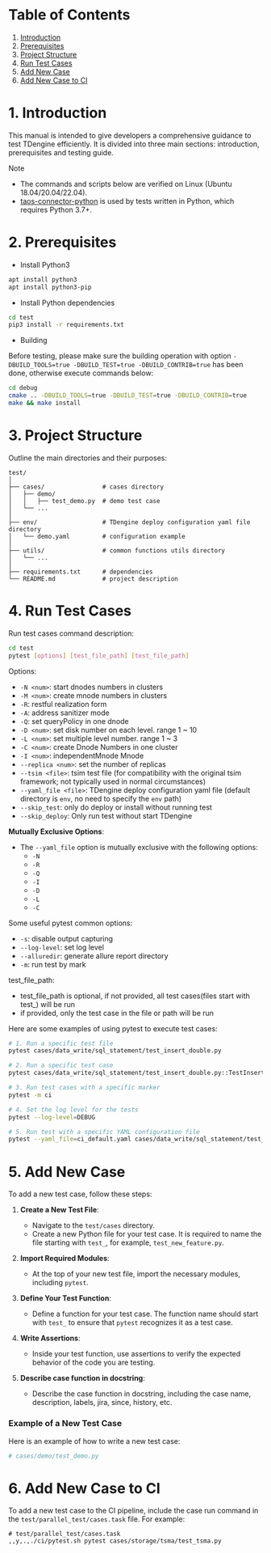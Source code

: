 # Table of Contents

1. [Introduction](#1-introduction)
1. [Prerequisites](#2-prerequisites)
1. [Project Structure](#3-Project-Structure)
1. [Run Test Cases](#4-Run-Test-Cases)
1. [Add New Case](#5-Add-New-Case)
1. [Add New Case to CI](#6-Add-New-Case-to-CI)


# 1. Introduction

This manual is intended to give developers a comprehensive guidance to test TDengine efficiently. It is divided into three main sections: introduction, prerequisites and testing guide.

> [!NOTE]
> - The commands and scripts below are verified on Linux (Ubuntu 18.04/20.04/22.04).
> - [taos-connector-python](https://github.com/taosdata/taos-connector-python) is used by tests written in Python, which requires Python 3.7+.

# 2. Prerequisites

- Install Python3

```bash
apt install python3
apt install python3-pip
```

- Install Python dependencies

```bash
cd test
pip3 install -r requirements.txt
```

- Building

Before testing, please make sure the building operation with option `-DBUILD_TOOLS=true -DBUILD_TEST=true -DBUILD_CONTRIB=true` has been done, otherwise execute commands below:

```bash
cd debug
cmake .. -DBUILD_TOOLS=true -DBUILD_TEST=true -DBUILD_CONTRIB=true
make && make install
```

# 3. Project Structure

Outline the main directories and their purposes:
```
test/
│
├── cases/                # cases directory
│   ├── demo/             
│   │   ├── test_demo.py  # demo test case
│   └── ...
│
├── env/                  # TDengine deploy configuration yaml file directory
│   └── demo.yaml         # configuration example
│
├── utils/                # common functions utils directory
│   └── ...
│
├── requirements.txt      # dependencies
└── README.md             # project description
```

# 4. Run Test Cases

Run test cases command description:

```bash
cd test
pytest [options] [test_file_path] [test_file_path]
```

Options:

- `-N <num>`: start dnodes numbers in clusters
- `-M <num>`: create mnode numbers in clusters
- `-R`: restful realization form
- `-A`: address sanitizer mode
- `-Q`: set queryPolicy in one dnode
- `-D <num>`: set disk number on each level. range 1 ~ 10
- `-L <num>`: set multiple level number. range 1 ~ 3
- `-C <num>`: create Dnode Numbers in one cluster
- `-I <num>`: independentMnode Mnode
- `--replica <num>`: set the number of replicas
- `--tsim <file>`: tsim test file (for compatibility with the original tsim framework; not typically used in normal circumstances)
- `--yaml_file <file>`: TDengine deploy configuration yaml file (default directory is `env`, no need to specify the `env` path) 
- `--skip_test`: only do deploy or install without running test
- `--skip_deploy`: Only run test without start TDengine

**Mutually Exclusive Options**:
- The `--yaml_file` option is mutually exclusive with the following options:
  - `-N`
  - `-R`
  - `-Q`
  - `-I`
  - `-D`
  - `-L`
  - `-C`

Some useful pytest common options:
- `-s`: disable output capturing
- `--log-level`: set log level
- `--alluredir`: generate allure report directory
- `-m`: run test by mark

test_file_path:
- test_file_path is optional, if not provided, all test cases(files start with test_) will be run
- if provided, only the test case in the file or path will be run

Here are some examples of using pytest to execute test cases:

```bash
# 1. Run a specific test file
pytest cases/data_write/sql_statement/test_insert_double.py

# 2. Run a specific test case
pytest cases/data_write/sql_statement/test_insert_double.py::TestInsertDouble::test_value

# 3. Run test cases with a specific marker
pytest -m ci

# 4. Set the log level for the tests
pytest --log-level=DEBUG

# 5. Run test with a specific YAML configuration file
pytest --yaml_file=ci_default.yaml cases/data_write/sql_statement/test_insert_double.py

```

# 5. Add New Case

To add a new test case, follow these steps:

1. **Create a New Test File**:
   - Navigate to the `test/cases` directory.
   - Create a new Python file for your test case. It is required to name the file starting with `test_`, for example, `test_new_feature.py`.

2. **Import Required Modules**:
   - At the top of your new test file, import the necessary modules, including `pytest`.

3. **Define Your Test Function**:
   - Define a function for your test case. The function name should start with `test_` to ensure that `pytest` recognizes it as a test case.

4. **Write Assertions**:
   - Inside your test function, use assertions to verify the expected behavior of the code you are testing.

5. **Describe case function in docstring**:
   - Describe the case function in docstring, including the case name, description, labels, jira, since, history, etc.

### Example of a New Test Case

Here is an example of how to write a new test case:

```python
# cases/demo/test_demo.py
```

# 6. Add New Case to CI

To add a new test case to the CI pipeline, include the case run command in the `test/parallel_test/cases.task` file. For example:

```text
# test/parallel_test/cases.task
,,y,.,./ci/pytest.sh pytest cases/storage/tsma/test_tsma.py
```


